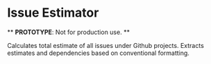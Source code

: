 # Issue Estimator

** **PROTOTYPE**: Not for production use. **


Calculates total estimate of all issues under Github projects. Extracts estimates and dependencies based on conventional formatting.

